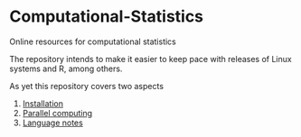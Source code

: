 # Computational-Statistics

Online resources for computational statistics

The repository intends to make it easier to keep pace with releases of Linux systems and R, among others.

As yet this repository covers two aspects

1. [Installation](INSTALL.md)
2. [Parallel computing](PARALLEL.md)
3. [Language notes](LANGUAGES.md)
